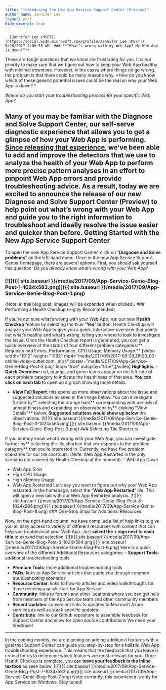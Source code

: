 ```yaml
---
title: "Introducing the New App Service Support Center (Preview)"
author_name: Jennifer Lee 
layout: post
hide_excerpt: true
---
```

      [Jennifer Lee (MSFT)](https://social.msdn.microsoft.com/profile/Jennifer Lee (MSFT))  9/28/2017 7:00:55 AM  ### **“What’s wrong with my Web App? My Web App is down!”**

 These are tough questions that we know are frustrating for you. It is our priority to make sure that we figure out how to keep your Web App healthy with minimal downtime. However, in the cases where things do go wrong, the problem is that there could be many reasons why. *How do you know which of these generic potential issues could be the reason why your Web App is down? *

 *Where do you start your troubleshooting process for your specific Web App?*

 Many of you may be familiar with the Diagnose and Solve Support Center, our self-serve diagnostic experience that allows you to get a glimpse of how your Web App is performing. [Since releasing that experience](https://blogs.msdn.microsoft.com/appserviceteam/2017/05/10/supportcenter/), we’ve been able to add and improve the detectors that we use to analyze the health of your Web App to perform more precise pattern analyses in an effort to pinpoint Web App errors and provide troubleshooting advice. As a result, today we are excited to announce the release of our **new Diagnose and Solve Support Center (Preview)** to help point out what’s wrong with your Web App and guide you to the right information to troubleshoot and ideally resolve the issue **easier and quicker than before.** Getting Started with the New App Service Support Center
-------------------------------------------------------

 To open the new App Service Support Center, click on “**Diagnose and Solve problems**” on the left-hand menu. Once in the new App Service Support Center homepage, there are several options. First, you should ask yourself this question: *Do you already know what’s wrong with your Web App?*

 ### [![]({{ site.baseurl }}/media/2017/09/App-Service-Genie-Blog-Post-1-1024x583.png)]({{ site.baseurl }}/media/2017/09/App-Service-Genie-Blog-Post-1.png)

 (Note: in this blog post, images will be expanded when clicked). ### Performing a Health Checkup (Highly Recommended)

 If you’re not sure what’s wrong with your Web App, run our new **Health Checkup** feature by selecting the blue “**Yes**” button. Health Checkup will analyze your Web App to give you a quick, interactive overview that points out what’s healthy and what’s wrong, telling you where to look to investigate the issue. Once the Health Checkup report is generated, you can get a quick overview of the status of four different problem categories:** Requests and Errors, Performance, CPU Usage, Memory Usage.** [video width="1912" height="1092" mp4="media/2017/09/2017-09-29\_11h03\_03-online-video-cutter.com\_.mp4" poster="media/2017/09/App-Service-Genie-Blog-Post-2.png" loop="true" autoplay="true"][/video] **Highlights**:  - **Quick Overview**: red, orange, and green icons appear on the left side of each problem category to indicate the healthiness of that area. **You can click on each tab** to open up a graph showing more details.
 - **View Full Report**: this opens up more observations about the issue and suggested solutions as seen in the image below. You can investigate further by** selecting the orange bars** corresponding with periods of unhealthiness and expanding on observations by** clicking "View Details"** below. **Suggested solutions would show up below** the observations.
  [![]({{ site.baseurl }}/media/2017/09/App-Service-Genie-Blog-Post-3-1024x585.png)]({{ site.baseurl }}/media/2017/09/App-Service-Genie-Blog-Post-3.png) ### Selecting Tile Shortcuts

 If you already know what’s wrong with your Web App, you can investigate further by** selecting the tile shortcut that corresponds to the problem category** that you’re interested in. Currently, we have five problem scenarios for our tile shortcuts. (Note: Web App Restarted is the only scenario not covered by Health Checkup at the moment):  - Web App Down
 - Web App Slow
 - High CPU Usage
 - High Memory Usage
 - Web App Restarted
  Let’s say you want to figure out why your Web App restarted. In the homepage, select the “**Web App Restarted**” tile. This will open a new tab with our Web App Restarted analysis. [![]({{ site.baseurl }}/media/2017/09/App-Service-Genie-Blog-Post-8-1024x296.png)]({{ site.baseurl }}/media/2017/09/App-Service-Genie-Blog-Post-8.png) ### One-Stop Shop for Additional Resources

 Now, on the right-hand column, we have compiled a list of help links to give you all easy access to variety of different resources with content that can help you troubleshoot your Web App. Just **select the + sign next to each title** to expand that selection. [![]({{ site.baseurl }}/media/2017/09/App-Service-Genie-Blog-Post-6-1024x584.png)]({{ site.baseurl }}/media/2017/09/App-Service-Genie-Blog-Post-6.png) Here is a quick overview of the different Additional Resources categories:  - **Support Tools**: additional troubleshooting tools
 - **Premium Tools**: more additional troubleshooting tools
 - **FAQs**: links to App Service articles that guide you through common troubleshooting scenarios
 - **Resource Center**: links to how-to articles and video walkthroughs for those needing a quick-start for App Service
 - **Community**: links to forums and other locations where you can get help from members of the App Service team and other community members
 - **Recent Updates**: convenient links to updates to Microsoft Azure services as well as stack specific updates
 - **Contribute**: link to our Github repository to assemble feedback for Support Center and allow for open source contributions
  We need your feedback!
----------------------

 In the coming months, we are planning on adding additional features with a goal that Support Center can guide you step-by-step for a holistic Web App troubleshooting experience. This means that the feedback that you leave is critical for us to determine which features are most relevant for you. Once Health Checkup is complete, you can **leave your feedback in the inline textbox** as seen below. [![]({{ site.baseurl }}/media/2017/09/App-Service-Genie-Blog-Post-7-1024x583.png)]({{ site.baseurl }}/media/2017/09/App-Service-Genie-Blog-Post-7.png) Note: currently, this experience is only for App Service on Windows. Stay tuned!     